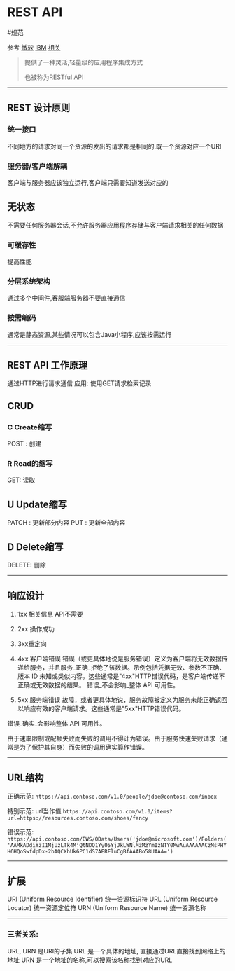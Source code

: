 # REST API

#规范

参考
[微软](https://github.com/Microsoft/api-guidelines/blob/master/Guidelines.md)
[IBM](https://www.ibm.com/cn-zh/cloud/learn/rest-apis)
[相关](https://restfulapi.cn/)

> 提供了一种灵活,轻量级的应用程序集成方式
>
> 也被称为RESTful API

---

## REST 设计原则

### 统一接口

不同地方的请求对同一个资源的发出的请求都是相同的.既一个资源对应一个URI

### 服务器/客户端解耦

客户端与服务器应该独立运行,客户端只需要知道发送对应的

## 无状态

不需要任何服务器会话,不允许服务器应用程序存储与客户端请求相关的任何数据

### 可缓存性

提高性能

### 分层系统架构

通过多个中间件,客服端服务器不要直接通信

### 按需编码

通常是静态资源,某些情况可以包含Java小程序,应该按需运行

---

## REST API 工作原理

通过HTTP进行请求通信
应用:
使用GET请求检索记录

## CRUD

### C Create缩写

POST : 创建

### R Read的缩写

GET: 读取

## U Update缩写

PATCH : 更新部分内容
PUT : 更新全部内容

## D Delete缩写

DELETE: 删除

---

## 响应设计

1. 1xx 相关信息 API不需要

2. 2xx 操作成功

3. 3xx重定向

4. 4xx 客户端错误
   错误（或更具体地说是服务错误）定义为客户端将无效数据传递给服务，并且服务_正确_拒绝了该数据。示例包括凭据无效、参数不正确、版本 ID
   未知或类似内容。这些通常是"4xx"HTTP错误代码，是客户端传递不正确或无效数据的结果。 错误_不会影响_整体 API 可用性。

5. 5xx 服务端错误
   故障，或者更具体地说，服务故障被定义为服务未能正确返回以响应有效的客户端请求。这些通常是"5xx"HTTP错误代码。

错误_确实_会影响整体 API 可用性。

由于速率限制或配额失败而失败的调用不得计为错误。由于服务快速失败请求（通常是为了保护其自身）而失败的调用确实算作错误。

---

## URL结构

正确示范:
`https://api.contoso.com/v1.0/people/jdoe@contoso.com/inbox`

特别示范: url当作值
`https://api.contoso.com/v1.0/items?url=https://resources.contoso.com/shoes/fancy`

错误示范:
`https://api.contoso.com/EWS/OData/Users('jdoe@microsoft.com')/Folders('AAMkADdiYzI1MjUzLTk4MjQtNDQ1Yy05YjJkLWNlMzMzYmIzNTY0MwAuAAAAAACzMsPHYH6HQoSwfdpDx-2bAQCXhUk6PC1dS7AERFluCgBfAAABo58UAAA=')`

---

## 扩展

URI (Uniform Resource Identifier) 统一资源标识符
URL (Uniform Resource Locator) 统一资源定位符
URN (Uniform Resource Name) 统一资源名称

---

### 三者关系:

URL, URN 是URI的子集
URL 是一个具体的地址, 直接通过URL直接找到网络上的地址
URN 是一个地址的名称,可以搜索该名称找到对应的URL